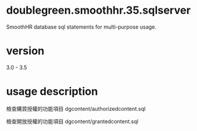 # doublegreen.smoothhr.35.sqlserver

SmoothHR database sql statements for multi-purpose usage.

# version

3.0 - 3.5

# usage description

檢查購買授權的功能項目
dgcontent/authorizedcontent.sql

檢查開放授權的功能項目
dgcontent/grantedcontent.sql
